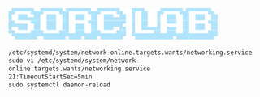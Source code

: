 ![Hello World... Image!](/9bc734d15e601f537f61f4d135ac38ef.png)

```
/etc/systemd/system/network-online.targets.wants/networking.service
sudo vi /etc/systemd/system/network-online.targets.wants/networking.service
21:TimeoutStartSec=5min
sudo systemctl daemon-reload
```
